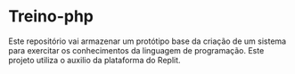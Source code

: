 # Treino-php



Este repositório vai armazenar um protótipo base da criação de um sistema para exercitar os conhecimentos da linguagem de programação. Este projeto utiliza o auxilio da plataforma do Replit.

